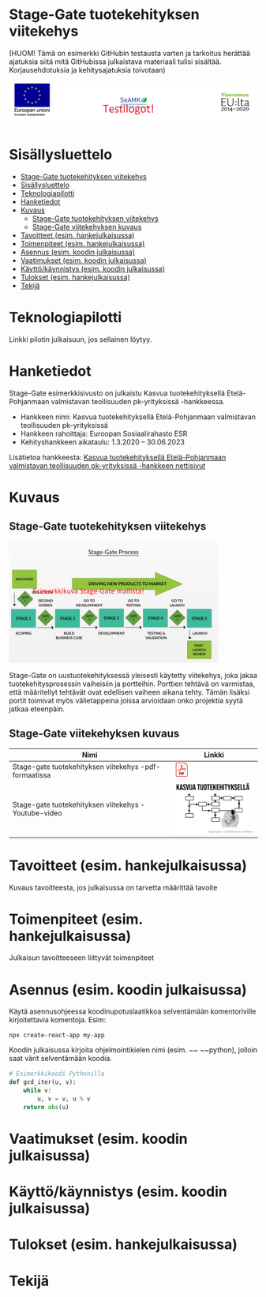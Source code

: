 # Stage-Gate tuotekehityksen viitekehys 
(HUOM! Tämä on esimerkki GitHubin testausta varten ja tarkoitus herättää ajatuksia siitä mitä GitHubissa julkaistava materiaali tulisi sisältää. Korjausehdotuksia ja kehitysajatuksia toivotaan)

![](images/testi-logo.png)

# Sisällysluettelo
- [Stage-Gate tuotekehityksen viitekehys](#stage-gate-tuotekehityksen-viitekehys)
- [Sisällysluettelo](#sisällysluettelo)
- [Teknologiapilotti](#teknologiapilotti)
- [Hanketiedot](#hanketiedot)
- [Kuvaus](#kuvaus)
  - [Stage-Gate tuotekehityksen viitekehys](#stage-gate-tuotekehityksen-viitekehys-1)
  - [Stage-Gate viitekehyksen kuvaus](#stage-gate-viitekehyksen-kuvaus)
- [Tavoitteet (esim. hankejulkaisussa)](#tavoitteet-esim-hankejulkaisussa)
- [Toimenpiteet (esim. hankejulkaisussa)](#toimenpiteet-esim-hankejulkaisussa)
- [Asennus (esim. koodin julkaisussa)](#asennus-esim-koodin-julkaisussa)
- [Vaatimukset (esim. koodin julkaisussa)](#vaatimukset-esim-koodin-julkaisussa)
- [Käyttö/käynnistys (esim. koodin julkaisussa)](#käyttökäynnistys-esim-koodin-julkaisussa)
- [Tulokset (esim. hankejulkaisussa)](#tulokset-esim-hankejulkaisussa)
- [Tekijä](#tekijä)


# Teknologiapilotti


Linkki pilotin julkaisuun, jos sellainen löytyy.


# Hanketiedot
Stage-Gate esimerkkisivusto on julkaistu Kasvua tuotekehityksellä Etelä-Pohjanmaan valmistavan teollisuuden pk-yrityksissä -hankkeessa.

- Hankkeen nimi: Kasvua tuotekehityksellä Etelä-Pohjanmaan valmistavan teollisuuden pk-yrityksissä
- Hankkeen rahoittaja: Euroopan Sosiaalirahasto ESR
- Kehityshankkeen aikataulu: 1.3.2020 – 30.06.2023

Lisätietoa hankkeesta:
[Kasvua tuotekehityksellä Etelä-Pohjanmaan valmistavan teollisuuden pk-yrityksissä -hankkeen nettisivut](https://projektit.seamk.fi/alykkaat-teknologiat/kasvua-tuotekehityksella-valmistavan-teollisuuden-pk-yrityksissa/)

# Kuvaus

## Stage-Gate tuotekehityksen viitekehys
![](images/stage-gate-process-testi.png)

Stage-Gate on uustuotekehityksessä yleisesti käytetty viitekehys, joka jakaa tuotekehitysprosessin vaiheisiin ja portteihin. Porttien tehtävä on varmistaa, että määritellyt tehtävät ovat edellisen vaiheen aikana tehty. Tämän lisäksi portit toimivat myös välietappeina joissa arvioidaan onko projektia syytä jatkaa eteenpäin. 

## Stage-Gate viitekehyksen kuvaus

|Nimi|Linkki|
|---|---|
| Stage-gate tuotekehityksen viitekehys -pdf-formaatissa |[![Stage-Gate-viitekehys](images/PDF_32.png)](/content/stage-gate-tuotekehityksen-viitekehys.pdf) |
| Stage-gate tuotekehityksen viitekehys -Youtube-video |[![Stage-Gate-viitekehys](/images/stage-gate-malli-testi.PNG)](http://www.youtube.com/watch?v=UrYm6cSArHI)|



# Tavoitteet (esim. hankejulkaisussa)
Kuvaus tavoitteesta, jos julkaisussa on tarvetta määrittää tavoite

# Toimenpiteet (esim. hankejulkaisussa)
Julkaisun tavoitteeseen liittyvät toimenpiteet

# Asennus (esim. koodin julkaisussa)
Käytä asennusohjeessa koodinupotuslaatikkoa selventämään komentoriville kirjoitettavia komentoja.
Esim:
~~~
npx create-react-app my-app
~~~

Koodin julkaisussa kirjoita ohjelmointikielen nimi (esim. ~~ ~~python), jolloin saat värit selventämään koodia.
~~~python
# Esimerkkikoodi Pythonilla
def gcd_iter(u, v):
    while v:
        u, v = v, u % v
    return abs(u)
~~~
# Vaatimukset (esim. koodin julkaisussa)
# Käyttö/käynnistys (esim. koodin julkaisussa)
# Tulokset (esim. hankejulkaisussa)
# Tekijä






